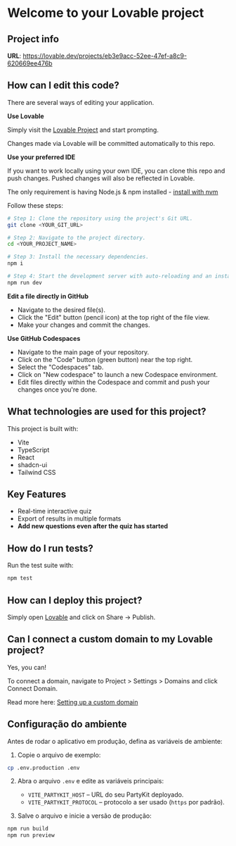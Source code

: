 # Welcome to your Lovable project

## Project info

**URL**: https://lovable.dev/projects/eb3e9acc-52ee-47ef-a8c9-620669ee476b

## How can I edit this code?

There are several ways of editing your application.

**Use Lovable**

Simply visit the [Lovable Project](https://lovable.dev/projects/eb3e9acc-52ee-47ef-a8c9-620669ee476b) and start prompting.

Changes made via Lovable will be committed automatically to this repo.

**Use your preferred IDE**

If you want to work locally using your own IDE, you can clone this repo and push changes. Pushed changes will also be reflected in Lovable.

The only requirement is having Node.js & npm installed - [install with nvm](https://github.com/nvm-sh/nvm#installing-and-updating)

Follow these steps:

```sh
# Step 1: Clone the repository using the project's Git URL.
git clone <YOUR_GIT_URL>

# Step 2: Navigate to the project directory.
cd <YOUR_PROJECT_NAME>

# Step 3: Install the necessary dependencies.
npm i

# Step 4: Start the development server with auto-reloading and an instant preview.
npm run dev
```

**Edit a file directly in GitHub**

- Navigate to the desired file(s).
- Click the "Edit" button (pencil icon) at the top right of the file view.
- Make your changes and commit the changes.

**Use GitHub Codespaces**

- Navigate to the main page of your repository.
- Click on the "Code" button (green button) near the top right.
- Select the "Codespaces" tab.
- Click on "New codespace" to launch a new Codespace environment.
- Edit files directly within the Codespace and commit and push your changes once you're done.

## What technologies are used for this project?

This project is built with:

- Vite
- TypeScript
- React
- shadcn-ui
- Tailwind CSS

## Key Features

- Real-time interactive quiz
- Export of results in multiple formats
- **Add new questions even after the quiz has started**

## How do I run tests?

Run the test suite with:

```sh
npm test
```

## How can I deploy this project?

Simply open [Lovable](https://lovable.dev/projects/eb3e9acc-52ee-47ef-a8c9-620669ee476b) and click on Share -> Publish.

## Can I connect a custom domain to my Lovable project?

Yes, you can!

To connect a domain, navigate to Project > Settings > Domains and click Connect Domain.

Read more here: [Setting up a custom domain](https://docs.lovable.dev/tips-tricks/custom-domain#step-by-step-guide)

## Configuração do ambiente

Antes de rodar o aplicativo em produção, defina as variáveis de ambiente:

1. Copie o arquivo de exemplo:

```bash
cp .env.production .env
```

2. Abra o arquivo `.env` e edite as variáveis principais:
   - `VITE_PARTYKIT_HOST` – URL do seu PartyKit deployado.
   - `VITE_PARTYKIT_PROTOCOL` – protocolo a ser usado (`https` por padrão).

3. Salve o arquivo e inicie a versão de produção:

```bash
npm run build
npm run preview
```
